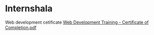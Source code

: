 # Internshala
Web development cetificate
[Web Development Training - Certificate of Completion.pdf](https://github.com/Rohit-0987/Internshala/files/9640206/Web.Development.Training.-.Certificate.of.Completion.pdf)

